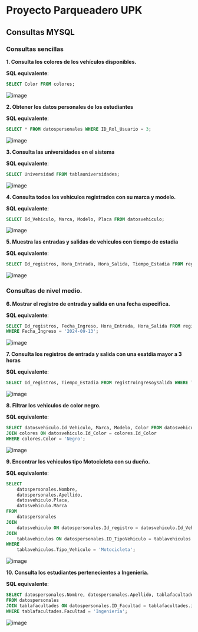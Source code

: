 # Proyecto Parqueadero UPK 

## Consultas MYSQL

### Consultas sencillas

**1. Consulta los colores de los vehículos disponibles.**

**SQL equivalente**:

```sql
SELECT Color FROM colores;
```

![image](https://github.com/user-attachments/assets/314c20f4-9e66-4615-ac3f-07dd3cfd5584)

**2. Obtener los datos personales de los estudiantes**

**SQL equivalente**:

```sql
SELECT * FROM datospersonales WHERE ID_Rol_Usuario = 3;
```

![image](https://github.com/user-attachments/assets/584f66a5-e8a8-425b-8fa9-a76a7da1b2f5)

**3. Consulta las universidades en el sistema**

**SQL equivalente**:

```sql
SELECT Universidad FROM tablauniversidades;
```

![image](https://github.com/user-attachments/assets/3664ba60-f91b-4d9e-9874-626b7172e9f2)


**4. Consulta todos los vehiculos registrados con su marca y modelo.**

**SQL equivalente**:

```sql
SELECT Id_Vehiculo, Marca, Modelo, Placa FROM datosvehiculo;
```

![image](https://github.com/user-attachments/assets/b4c8a19d-2bf3-4716-bd66-56d7522ce54c)

**5. Muestra las entradas y salidas de vehiculos con tiempo de estadia**

**SQL equivalente**:

```sql
SELECT Id_registros, Hora_Entrada, Hora_Salida, Tiempo_Estadia FROM registroingresoysalida;
```

![image](https://github.com/user-attachments/assets/bb11ef3e-082b-4851-b00f-de02f6a04fca)

### Consultas de nivel medio.

**6. Mostrar el registro de entrada y salida en una fecha especifica.**

**SQL equivalente**:

```sql
SELECT Id_registros, Fecha_Ingreso, Hora_Entrada, Hora_Salida FROM registroingresoysalida
WHERE Fecha_Ingreso = '2024-09-13';
```

![image](https://github.com/user-attachments/assets/6875b1b0-e884-421a-a82b-6c21092e0ee5)

**7. Consulta los registros de entrada y salida con una esatdia mayor a 3 horas**

**SQL equivalente**:

```sql
SELECT Id_registros, Tiempo_Estadia FROM registroingresoysalida WHERE Tiempo_Estadia > 3;  
```

![image](https://github.com/user-attachments/assets/b87a9755-38da-42ee-b076-ee2fa79bc015)

**8. Filtrar los vehiculos de color negro.**

**SQL equivalente**:

```sql
SELECT datosvehiculo.Id_Vehiculo, Marca, Modelo, Color FROM datosvehiculo
JOIN colores ON datosvehiculo.Id_Color = colores.Id_Color
WHERE colores.Color = 'Negro';
```

![image](https://github.com/user-attachments/assets/9e597b2c-8c9c-4903-8f45-027a0ecf57e3)

**9. Encontrar los vehiculos tipo Motocicleta con su dueño.**

**SQL equivalente**:

```sql
SELECT 
    datospersonales.Nombre, 
    datospersonales.Apellido, 
    datosvehiculo.Placa, 
    datosvehiculo.Marca
FROM 
    datospersonales
JOIN 
    datosvehiculo ON datospersonales.Id_registro = datosvehiculo.Id_Vehiculo
JOIN 
    tablavehiculos ON datospersonales.ID_TipoVehiculo = tablavehiculos.ID_TipoVehiculo
WHERE 
    tablavehiculos.Tipo_Vehiculo = 'Motocicleta';
```

![image](https://github.com/user-attachments/assets/b01f66b9-7425-4968-9b18-c0d3e3773246)

**10. Consulta los estudiantes pertenecientes a Ingenieria.**

**SQL equivalente**:

```sql
SELECT datospersonales.Nombre, datospersonales.Apellido, tablafacultades.Facultad
FROM datospersonales
JOIN tablafacultades ON datospersonales.ID_Facultad = tablafacultades.id_Facultad
WHERE tablafacultades.Facultad = 'Ingeniería';
```

![image](https://github.com/user-attachments/assets/bfcd3eb7-a28e-4161-a384-d2518e17763a)




